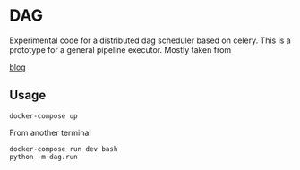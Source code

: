 # DAG

Experimental code for a distributed dag scheduler based on celery. This is a prototype for a general pipeline executor. Mostly taken from 

[blog](https://medium.com/@pavloosadchyi/parallel-running-dag-of-tasks-in-pythons-celery-4ea73c88c915)

## Usage

```
docker-compose up
```
From another terminal
```
docker-compose run dev bash
python -m dag.run
```
